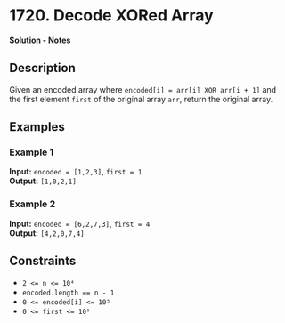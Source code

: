 # 1720. Decode XORed Array

**[Solution](./solution.c) - [Notes](./notes.md)**

## Description
Given an encoded array where `encoded[i] = arr[i] XOR arr[i + 1]` and the first element `first` of the original array `arr`, return the original array.

## Examples

### Example 1
**Input:** `encoded = [1,2,3]`, `first = 1`  
**Output:** `[1,0,2,1]`

### Example 2
**Input:** `encoded = [6,2,7,3]`, `first = 4`  
**Output:** `[4,2,0,7,4]`

## Constraints
- `2 <= n <= 10⁴`
- `encoded.length == n - 1`
- `0 <= encoded[i] <= 10⁵`
- `0 <= first <= 10⁵`
